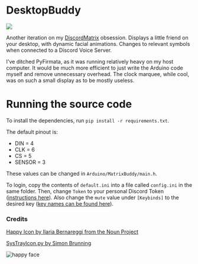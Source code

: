 # DesktopBuddy

![](https://i.imgur.com/NESF2KM.gif)

Another iteration on my [DiscordMatrix](https://github.com/samclane/DiscordMatrix) obsession. Displays a little friend on your desktop, with dynamic facial animations. Changes to relevant symbols when connected to a Discord Voice Server. 

I've ditched PyFirmata, as it was running relatively heavy on my host computer. It would be much more efficient to just write the Arduino code myself and remove unnecessary overhead. The clock marquee, while cool, was on such a small display as to be mostly useless. 

# Running the source code

To install the dependencies, run `pip install -r requirements.txt`. 

The default pinout is:
* DIN = 4
* CLK = 6
* CS = 5
* SENSOR = 3

These values can be changed in `Arduino/MatrixBuddy/main.h`.

To login, copy the contents of `default.ini` into a file called `config.ini` in the same folder. Then, change `Token` to your personal Discord Token ([instructions here](https://github.com/appu1232/Discord-Selfbot/wiki/Installation-&-Setup#grab-your-token-from-discord)). Also change the `mute` value under `[Keybinds]` to the desired key ([key names can be found here](https://pyautogui.readthedocs.io/en/latest/keyboard.html#keyboard-keys)).

### Credits

[Happy Icon by Ilaria Bernareggi from the Noun Project](https://thenounproject.com/search/?q=pixel%20smile&i=508957)

[SysTrayIcon.py by Simon Brunning](http://www.brunningonline.net/simon/blog/archives/SysTrayIcon.py.html)

![happy face](https://i.imgur.com/cGgORId.png)